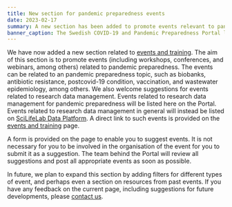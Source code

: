 ```yaml
---
title: New section for pandemic preparedness events
date: 2023-02-17
summary: A new section has been added to promote events relevant to pandemic preparedness. This could include, for example, events related to biobanks, antibiotic resistance, or particular pathogens.
banner_caption: The Swedish COVID-19 and Pandemic Preparedness Portal logo.
---
```


We have now added a new section related to [events and training](/events/). The aim of this section is to promote events (including workshops, conferences, and webinars, among others) related to pandemic preparedness. The events can be related to an pandemic preparedness topic, such as biobanks, antibiotic resistance, postcovid-19 condition, vaccination, and wastewater epidemiology, among others. We also welcome suggestions for events related to research data management. Events related to research data management for pandemic preparedness will be listed here on the Portal. Events related to research data management in general will instead be listed on [SciLifeLab Data Platform](https://data.scilifelab.se/events/). A direct link to such events is provided on the [events and training](/events/) page.

A form is provided on the page to enable you to suggest events. It is not necessary for you to be involved in the organisation of the event for you to submit it as a suggestion. The team behind the Portal will review all suggestions and post all appropriate events as soon as possible.

In future, we plan to expand this section by adding filters for different types of event, and perhaps even a section on resources from past events. If you have any feedback on the current page, including suggestions for future developments, please [contact us](/contact/).
